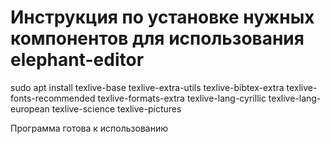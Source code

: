 # Инструкция по установке нужных компонентов для использования elephant-editor

sudo apt install texlive-base texlive-extra-utils texlive-bibtex-extra texlive-fonts-recommended texlive-formats-extra texlive-lang-cyrillic texlive-lang-european texlive-science texlive-pictures

Программа готова к использованию
